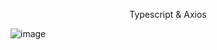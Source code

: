 <p align="center">Typescript & Axios</p>

![image](https://user-images.githubusercontent.com/46111926/173919408-49ab81c2-e524-4943-918b-c2d1ad278786.png)
